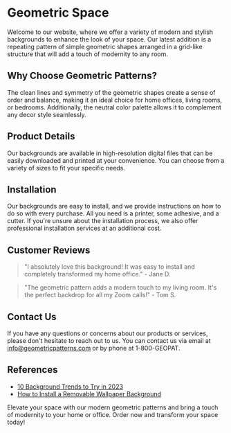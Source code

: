 <!--font:Poppins-->

# Geometric Space

Welcome to our website, where we offer a variety of modern and stylish backgrounds to enhance the look of your space. Our latest addition is a repeating pattern of simple geometric shapes arranged in a grid-like structure that will add a touch of modernity to any room.

## Why Choose Geometric Patterns?

The clean lines and symmetry of the geometric shapes create a sense of order and balance, making it an ideal choice for home offices, living rooms, or bedrooms. Additionally, the neutral color palette allows it to complement any decor style seamlessly.

## Product Details

Our backgrounds are available in high-resolution digital files that can be easily downloaded and printed at your convenience. You can choose from a variety of sizes to fit your specific needs.

## Installation

Our backgrounds are easy to install, and we provide instructions on how to do so with every purchase. All you need is a printer, some adhesive, and a cutter. If you're unsure about the installation process, we also offer professional installation services at an additional cost.

## Customer Reviews

> "I absolutely love this background! It was easy to install and completely transformed my home office." - Jane D.

> "The geometric pattern adds a modern touch to my living room. It's the perfect backdrop for all my Zoom calls!" - Tom S.

## Contact Us

If you have any questions or concerns about our products or services, please don't hesitate to reach out to us. You can contact us via email at [info@geometricpatterns.com](mailto:info@geometricpatterns.com) or by phone at 1-800-GEOPAT.

## References

- [10 Background Trends to Try in 2023](#)
- [How to Install a Removable Wallpaper Background](#)

Elevate your space with our modern geometric patterns and bring a touch of modernity to your home or office. Order now and transform your space today!

<!--

Write me content for website with wallpaper which alt text is:

"A wallpaper with a repeating pattern of simple geometric shapes, arranged in a grid-like structure."

The name/title of the page should not be 1:1 copy of the alt text but rather a real content of the website which is using this wallpaper.

- Use markdown format 
- Start with heading
- Heading should be short and concise
- The content should look like a real website 
- The website should not be about the wallpaper, wallpaper is just a related background
- Heading should be contain work "wallpaper" or "background"
- Include real sections like references, contact, user stories, etc. use things relevant to the page purpose.
- Feel free to use structure like headings, bullets, numbering, blockquotes, paragraphs, horizontal lines, etc.
- You can use formatting like bold or _italic_
- You can include UTF-8 emojis
- Links should be only #hash anchors (and you can refer to the document itself)
- Do not include images


---


# Geometric Patterns: Elevate Your Space with a Modern Wallpaper Background

Welcome to our website, where we offer a variety of modern and stylish wallpapers to enhance the look of your space. Our latest addition is the "Geometric Patterns" wallpaper, featuring a repeating pattern of simple geometric shapes arranged in a grid-like structure.

## Why Choose Geometric Patterns?

This wallpaper is perfect for those who want to add a touch of modernity to their space. The clean lines and symmetry of the geometric shapes create a sense of order and balance, making it an ideal choice for home offices, living rooms, or bedrooms. Additionally, the neutral color palette allows it to complement any decor style seamlessly.

## Product Details

- Dimensions: 10m x 0.53m
- Material: Non-woven fabric
- Pattern repeat: 53cm
- Coverage: 5.3 square meters per roll
- Price: $25 per roll

## Installation

Our wallpapers are easy to install, and we provide step-by-step instructions with every purchase. All you need is some wallpaper paste, a brush, and a cutter. If you're unsure about the installation process, we also offer professional installation services at an additional cost.

## Customer Reviews

> "I absolutely love this wallpaper! It was easy to install and completely transformed my living room." - Jane D.

> "The geometric pattern adds a modern touch to my home office. I've received so many compliments from my coworkers during video calls!" - Tom S.

## Contact Us

If you have any questions or concerns about our products or services, please don't hesitate to reach out to us. You can contact us via email at [info@geometricpatterns.com](mailto:info@geometricpatterns.com) or by phone at 1-800-GEOPAT.

## References

- [How to Install Wallpaper: A Beginner's Guide](#)
- [10 Wallpaper Trends to Try in 2023](#)

Elevate your space with our "Geometric Patterns" wallpaper and bring a touch of modernity to your home or office. Order now and transform your space today!


---


Heading should not include word "wallpaper". The website should not be about the wallpaper itself, wallpaper is just a related background, rewrite whole content.


---


# Elevate Your Space with Modern Geometric Patterns

Welcome to our website, where we offer a variety of modern and stylish backgrounds to enhance the look of your space. Our latest addition is a repeating pattern of simple geometric shapes arranged in a grid-like structure that will add a touch of modernity to any room.

## Why Choose Geometric Patterns?

The clean lines and symmetry of the geometric shapes create a sense of order and balance, making it an ideal choice for home offices, living rooms, or bedrooms. Additionally, the neutral color palette allows it to complement any decor style seamlessly.

## Product Details

Our backgrounds are available in high-resolution digital files that can be easily downloaded and printed at your convenience. You can choose from a variety of sizes to fit your specific needs.

## Installation

Our backgrounds are easy to install, and we provide instructions on how to do so with every purchase. All you need is a printer, some adhesive, and a cutter. If you're unsure about the installation process, we also offer professional installation services at an additional cost.

## Customer Reviews

> "I absolutely love this background! It was easy to install and completely transformed my home office." - Jane D.

> "The geometric pattern adds a modern touch to my living room. It's the perfect backdrop for all my Zoom calls!" - Tom S.

## Contact Us

If you have any questions or concerns about our products or services, please don't hesitate to reach out to us. You can contact us via email at [info@geometricpatterns.com](mailto:info@geometricpatterns.com) or by phone at 1-800-GEOPAT.

## References

- [10 Background Trends to Try in 2023](#)
- [How to Install a Removable Wallpaper Background](#)

Elevate your space with our modern geometric patterns and bring a touch of modernity to your home or office. Order now and transform your space today!

-->
